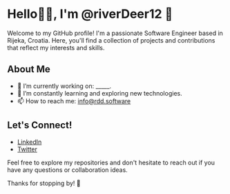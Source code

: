 # Hello👋🏻, I'm @riverDeer12 🦌

Welcome to my GitHub profile! I'm a passionate Software Engineer based in Rijeka, Croatia. Here, you'll find a collection of projects and contributions that reflect my interests and skills.

## About Me

- 🔭 I’m currently working on: _____.
- 🌱 I’m constantly learning and exploring new technologies.
- 📫 How to reach me: info@rdd.software

## Let's Connect!

- [LinkedIn](https://www.linkedin.com/in/milan-trbojevic12/)
- [Twitter](https://twitter.com/MilanTrbojevic2)

Feel free to explore my repositories and don't hesitate to reach out if you have any questions or collaboration ideas. 

Thanks for stopping by! 🚀

